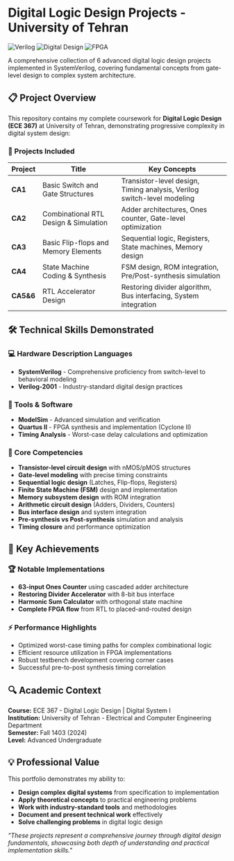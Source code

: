 # Digital Logic Design Projects - University of Tehran

![Verilog](https://img.shields.io/badge/Verilog-SystemVerilog-blue) ![Digital Design](https://img.shields.io/badge/Digital-Logic_Design-green) ![FPGA](https://img.shields.io/badge/FPGA-Quartus_II-orange)

A comprehensive collection of 6 advanced digital logic design projects implemented in SystemVerilog, covering fundamental concepts from gate-level design to complex system architecture.

## 📋 Project Overview

This repository contains my complete coursework for **Digital Logic Design (ECE 367)** at University of Tehran, demonstrating progressive complexity in digital system design:

### 🔬 Projects Included

| Project | Title | Key Concepts |
|---------|-------|--------------|
| **CA1** | Basic Switch and Gate Structures | Transistor-level design, Timing analysis, Verilog switch-level modeling |
| **CA2** | Combinational RTL Design & Simulation | Adder architectures, Ones counter, Gate-level optimization |
| **CA3** | Basic Flip-flops and Memory Elements | Sequential logic, Registers, State machines, Memory design |
| **CA4** | State Machine Coding & Synthesis | FSM design, ROM integration, Pre/Post-synthesis simulation |
| **CA5&6** | RTL Accelerator Design | Restoring divider algorithm, Bus interfacing, System integration |

## 🛠 Technical Skills Demonstrated

### 💻 Hardware Description Languages
- **SystemVerilog** - Comprehensive proficiency from switch-level to behavioral modeling
- **Verilog-2001** - Industry-standard digital design practices

### 🔧 Tools & Software
- **ModelSim** - Advanced simulation and verification
- **Quartus II** - FPGA synthesis and implementation (Cyclone II)
- **Timing Analysis** - Worst-case delay calculations and optimization

### 🎯 Core Competencies
- **Transistor-level circuit design** with nMOS/pMOS structures
- **Gate-level modeling** with precise timing constraints
- **Sequential logic design** (Latches, Flip-flops, Registers)
- **Finite State Machine (FSM)** design and implementation
- **Memory subsystem design** with ROM integration
- **Arithmetic circuit design** (Adders, Dividers, Counters)
- **Bus interface design** and system integration
- **Pre-synthesis vs Post-synthesis** simulation and analysis
- **Timing closure** and performance optimization


## 🚀 Key Achievements

### 🏆 Notable Implementations
- **63-input Ones Counter** using cascaded adder architecture
- **Restoring Divider Accelerator** with 8-bit bus interface
- **Harmonic Sum Calculator** with orthogonal state machine
- **Complete FPGA flow** from RTL to placed-and-routed design

### ⚡ Performance Highlights
- Optimized worst-case timing paths for complex combinational logic
- Efficient resource utilization in FPGA implementations
- Robust testbench development covering corner cases
- Successful pre-to-post synthesis timing correlation

## 🔍 Academic Context

**Course:** ECE 367 - Digital Logic Design | Digital System I  
**Institution:** University of Tehran - Electrical and Computer Engineering Department  
**Semester:** Fall 1403 (2024)  
**Level:** Advanced Undergraduate


## 💡 Professional Value

This portfolio demonstrates my ability to:
- **Design complex digital systems** from specification to implementation
- **Apply theoretical concepts** to practical engineering problems
- **Work with industry-standard tools** and methodologies
- **Document and present technical work** effectively
- **Solve challenging problems** in digital logic design

*"These projects represent a comprehensive journey through digital design fundamentals, showcasing both depth of understanding and practical implementation skills."*
